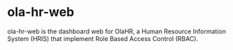 # ola-hr-web
ola-hr-web is the dashboard web for OlaHR, a Human Resource Information System (HRIS) that implement Role Based Access Control (RBAC).
